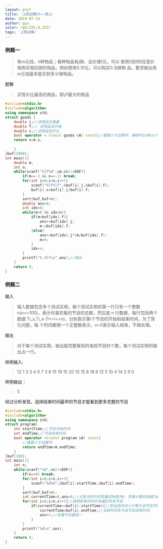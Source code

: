 ```yaml
---
layout: post
title: '上机训练六——贪心'
date: 2019-07-19
author: gyx
color: rgb(255,0,255)
tags: '上机训练'
---
```


### 例题一

>有m元钱，n种物品；每种物品有j磅，总价值f元，可以 使用0到f的任意价格购买相应磅的物品，例如使用0.3f元，可以购买0.3j磅物 品。要求输出用m元钱最多能买到多少磅物品。

题解
>买性价比最高的商品，即j/f最大的商品

```c++
#include<stdio.h>
#include<algorithm>
using namespace std;
struct goods {
	double j;//该物品总重量
	double f;// 该物品总价格
	double s;//该物品性价比
	bool operator < (const goods &A) const{//重载小于运算符，确保可以用sort函数将数组按照性价比降序排列
	return s>A.s; 
		
	} 
}buf[1000]; 
int main(){
	double m;
	int n;
	while(scanf("%lf%d",&m,&n)!=EOF){
		if(m==-1 && n==-1) break;
		for(int i=0;i<n;i++){
			scanf("%lf%lf",&buf[i].j,&buf[i].f);
			buf[i].s=buf[i].j/buf[i].f;
		}
		sort(buf,buf+n);
		double ans=0;
		int idx=0;
		while(m>0 && idx<n){
			if(m>buf[idx].f){
				ans+=buf[idx].j;
				m-=buf[idx].f;
			}else{
				ans+=buf[idx].j*(m/buf[idx].f);
				m=0;
			}
			idx++;
		}
		printf("%.3lf\n",ans);//输出 
	}
	return 0; 
}
```


### 例题二
输入
>输入数据包含多个测试实例，每个测试实例的第一行只有一个整数 n(n<=100)，表示你喜欢看的节目的总数，然后是 n 行数据，每行包括两个数据 Ti_s,Ti_e (1<=i<=n)，分别表示第i个节目的开始和结束时间，为了简化问题，每 个时间都用一个正整数表示。n=0表示输入结束，不做处理。 

输出
>对于每个测试实例，输出能完整看到的电视节目的个数，每个测试实例的输 出占一行。 

样例输入:
>12 
>1 3 
>3 4 
>0 7 
>3 8 
>15 19 
>15 20 
>10 15 
>8 18 
>6 12 
>5 10 
>4 14 
>2 9 
>0 

样例输出：
>5

经过分析发现，选择结束时间最早的节目才能看到更多完整的节目

```c++
#include<stdio.h>
#include<algorithm>
using namespace std;
struct program{
	int startTime;//节目开始时间
	int endTime;//节目结束时间
	bool operator <(const program &A) const{
		//重载小于运算符
		return endTime<A.endTime; 
	} 
}buf[100];
int main(){
	int n;
	while(scanf("%d",&n)!=EOF){
		if(n==0) break;
		for(int i=0;i<n;i++){
			scanf("%d%d",&buf[i].startTime,&buf[i].endTime);
		}
		sort(buf,buf+n);
		int currentTime=0,ans=0;//记录当前时间变量初始值为0，答案计数初始值为0
		for(int i=0;i<n;i++){//按照结束时间升序遍历所有节目 
			if(currentTime<=buf[i].startTime){//若当前时间小于等于该节目开始时间，那么收看该节目 
				currentTime=buf[i].endTime;//当前时间变为该节目结束时间 
				ans++;//收看节目数加一 
			}
		} 
		printf("%d\n",ans);
	}
	return 0;
}
```


